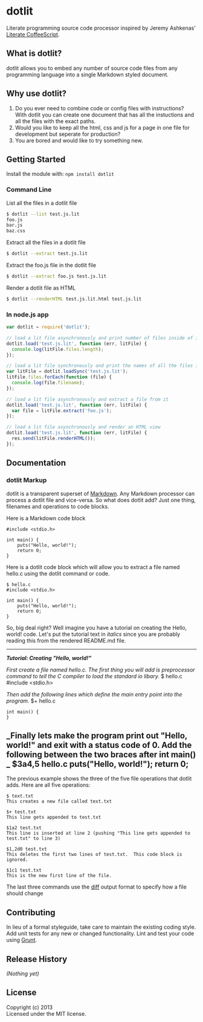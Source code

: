 # dotlit 

Literate programming source code processor inspired by Jeremy Ashkenas' [Literate CoffeeScript](http://coffeescript.org/#literate).

## What is dotlit?
dotlit allows you to embed any number of source code files from any programming language into a single Markdown styled document.

## Why use dotlit?

1. Do you ever need to combine code or config files with instructions?  With dotlit you can create one document that has all the instuctions and all the files with the exact paths.
2. Would you like to keep all the html, css and js for a page in one file for development but seperate for production?
3. You are bored and would like to try something new.

## Getting Started
Install the module with: `npm install dotlit`

### Command Line

List all the files in a dotlit file
```sh
$ dotlit --list test.js.lit 
foo.js
bar.js
baz.css
```

Extract all the files in a dotlit file
```sh
$ dotlit --extract test.js.lit 
```

Extract the foo.js file in the dotlit file
```sh
$ dotlit --extract foo.js test.js.lit 
```

Render a dotlit file as HTML
```sh
$ dotlit --renderHTML test.js.lit.html test.js.lit 
```

### In node.js app
```javascript
var dotlit = require('dotlit');

// load a lit file asynchronously and print number of files inside of it
dotlit.load('test.js.lit', function (err, litFile) {
  console.log(litFile.files.length);
});

// load a lit file synchronously and print the names of all the files inside of it
var litFile = dotlit.loadSync('test.js.lit');
litFile.files.forEach(function (file) {
  console.log(file.filename);
});

// load a lit file asynchronously and extract a file from it
dotlit.load('test.js.lit', function (err, litFile) {
  var file = litFile.extract('foo.js');
});

// load a lit file asynchronously and render an HTML view
dotlit.load('test.js.lit', function (err, litFile) {
  res.send(litFile.renderHTML());
});

```

## Documentation

### dotlit Markup

dotlit is a transparent superset of [Markdown](http://daringfireball.net/projects/markdown/syntax).  Any Markdown processor can process a dotlit file and vice-versa.
So what does dotlit add?  Just one thing, filenames and operations to code blocks.

Here is a Markdown code block

    #include <stdio.h>

    int main() {
        puts("Hello, world!");
        return 0;
    }

Here is a dotlit code block which will allow you to extract a file named hello.c using the dotlit command or code.

    $ hello.c
    #include <stdio.h>

    int main() {
        puts("Hello, world!");
        return 0;
    }

So, big deal right?  Well imagine you have a tutorial on creating the Hello, world! code.  Let's put the tutorial text in _italics_ since you are probably reading this
from the rendered README.md file.

---------------------------------------
_**Tutorial: Creating "Hello, world!"**_
    
_First create a file named hello.c.  The first thing you will add is preprocessor command to tell the C compiler to load the standard io libary._
    $ hello.c
    #include <stdio.h>

_Then add the following lines which define the main entry point into the program._
    $+ hello.c

    int main() {
    }
    
_Finally lets make the program print out "Hello, world!" and exit with a status code of 0.  Add the following between the two braces after int main() _
    $3a4,5 hello.c
        puts("Hello, world!");
        return 0;
---------------------------------------

The previous example shows the three of the five file operations that dotlit adds.  Here are all five operations:

    $ text.txt
    This creates a new file called text.txt
    
    $+ test.txt
    This line gets appended to test.txt
    
    $1a2 test.txt
    This line is inserted at line 2 (pushing "This line gets appended to test.txt" to line 3)
    
    $1,2d0 test.txt
    This deletes the first two lines of test.txt.  This code block is ignored.
    
    $1c1 test.txt
    This is the new first line of the file.

The last three commands use the [diff](http://en.wikipedia.org/wiki/Diff) output format to specify how a file should change
    
## Contributing
In lieu of a formal styleguide, take care to maintain the existing coding style. Add unit tests for any new or changed functionality. Lint and test your code using [Grunt](http://gruntjs.com/).

## Release History
_(Nothing yet)_

## License
Copyright (c) 2013   
Licensed under the MIT license.
